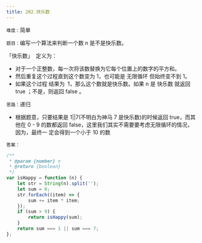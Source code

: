 ```yaml
---
title: 202.快乐数
---
```


`难度：`简单

`题目：`编写一个算法来判断一个数 n 是不是快乐数。

「快乐数」  定义为：

-   对于一个正整数，每一次将该数替换为它每个位置上的数字的平方和。
-   然后重复这个过程直到这个数变为 1，也可能是 无限循环 但始终变不到 1。
-   如果这个过程 结果为  1，那么这个数就是快乐数。如果 n 是 快乐数 就返回 true
    ；不是，则返回 false 。

`思路：`递归

-   根据题意，只要结果是 1||7(不明白为神马 7 是快乐数)的时候返回 true，而其他在
    0 - 9 的数都返回 false，这里我们其实不需要要考虑无限循环的情况，因为，最终一
    定会得到一个小于 10 的数

`答案：`

```js
/**
 * @param {number} n
 * @return {boolean}
 */
var isHappy = function (n) {
	let str = String(n).split('');
	let sum = 0;
	str.forEach((item) => {
		sum += item * item;
	});
	if (sum > 9) {
		return isHappy(sum);
	}
	return sum === 1 || sum === 7;
};
```
